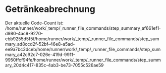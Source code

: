 # Getränkeabrechnung

Der aktuelle Code-Count ist: /home/runner/work/_temp/_runner_file_commands/step_summary_af661ef1-d980-4ac9-9270-ebb9255d5f5f/home/runner/work/_temp/_runner_file_commands/step_summary_ad8ccd2f-52bf-46e8-a5ad-ee9a7bc3dceb/home/runner/work/_temp/_runner_file_commands/step_summary_a42c92c7-026e-419d-9911-9950ffcf94fe/home/runner/work/_temp/_runner_file_commands/step_summary_20d4c417-835c-4ab3-be73-7055c526ae59 